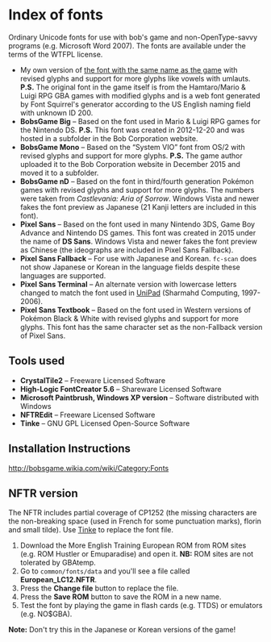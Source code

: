 ﻿# Index of fonts
Ordinary Unicode fonts for use with bob's game and non-OpenType-savvy programs (e.g. Microsoft Word 2007). The fonts are available under the terms of the WTFPL license.
* My own version of [the font with the same name as the game](https://github.com/bobsgamed/okClassic/raw/main/nDmenu/data/bobsgame.ttf) with revised glyphs and support for more glyphs like vowels with umlauts. **P.S.** The original font in the game itself is from the Hamtaro/Mario & Luigi RPG GBA games with modified glyphs and is a web font generated by Font Squirrel's generator according to the US English naming field with unknown ID 200.
* **BobsGame Big** – Based on the font used in Mario & Luigi RPG games for the Nintendo DS. **P.S.** This font was created in 2012-12-20 and was hosted in a subfolder in the Bob Corporation website.
* **BobsGame Mono** – Based on the “System VIO” font from OS/2 with revised glyphs and support for more glyphs. **P.S.** The game author uploaded it to the Bob Corporation website in December 2015 and moved it to a subfolder.
* **BobsGame nD** – Based on the font in third/fourth generation Pokémon games with revised glyphs and support for more glyphs. The numbers were taken from *Castlevania: Aria of Sorrow*. Windows Vista and newer fakes the font preview as Japanese (21 Kanji letters are included in this font).
* **Pixel Sans** – Based on the font used in many Nintendo 3DS, Game Boy Advance and Nintendo DS games. This font was created in 2015 under the name of **DS Sans**. Windows Vista and newer fakes the font preview as Chinese (the ideographs are included in Pixel Sans Fallback).
* **Pixel Sans Fallback** – For use with Japanese and Korean. `fc-scan` does not show Japanese or Korean in the language fields despite these languages are supported.
* **Pixel Sans Terminal** – An alternate version with lowercase letters changed to match the font used in [UniPad](http://www.unipad.org/) (Sharmahd Computing, 1997-2006).
* **Pixel Sans Textbook** – Based on the font used in Western versions of Pokémon Black & White with revised glyphs and support for more glyphs. This font has the same character set as the non-Fallback version of Pixel Sans.

## Tools used
* **CrystalTile2** – Freeware Licensed Software
* **High-Logic FontCreator 5.6** – Shareware Licensed Software
* **Microsoft Paintbrush, Windows XP version** – Software distributed with Windows
* **NFTREdit** – Freeware Licensed Software
* **Tinke** – GNU GPL Licensed Open-Source Software

## Installation Instructions
http://bobsgame.wikia.com/wiki/Category:Fonts

## NFTR version
The NFTR includes partial coverage of CP1252 (the missing characters are the non-breaking space (used in French for some punctuation marks), florin and small tilde). Use [Tinke](https://github.com/pleonex/tinke) to replace the font file.
1. Download the More English Training European ROM from ROM sites (e.g. ROM Hustler or Emuparadise) and open it. **NB:** ROM sites are not tolerated by GBAtemp.
2. Go to `common/fonts/data` and you'll see a file called **European_LC12.NFTR**.
3. Press the **Change file** button to replace the file.
4. Press the **Save ROM** button to save the ROM in a new name.
5. Test the font by playing the game in flash cards (e.g. TTDS) or emulators (e.g. NO$GBA).

**Note:** Don't try this in the Japanese or Korean versions of the game!
